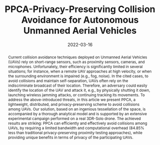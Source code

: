 ---
title: PPCA-Privacy-Preserving Collision Avoidance for Autonomous Unmanned Aerial
  Vehicles

# Authors
# A YAML list of author names
# If you created a profile for a user (e.g. the default `admin` user at `content/authors/admin/`), 
# write the username (folder name) here, and it will be replaced with their full name and linked to their profile.
authors:
- Pietro Tedeschi
- Savio Sciancalepore
- Roberto Di Pietro

# Author notes (such as 'Equal Contribution')
# A YAML list of notes for each author in the above `authors` list
author_notes: []

date: '2022-03-16'

# Date to publish webpage (NOT necessarily Bibtex publication's date).
publishDate: '2023-12-07T07:05:01.201645Z'

# Publication type.
# A single CSL publication type but formatted as a YAML list (for Hugo requirements).
publication_types:
- article-journal

# Publication name and optional abbreviated publication name.
publication: '*IEEE Transactions on Dependable and Secure Computing*'
publication_short: ''

doi: '10.1109/TDSC.2022.3159837'

abstract: 'Current collision avoidance techniques deployed on Unmanned Aerial Vehicles (UAVs) rely on short-range sensors, such as proximity sensors, cameras, and microphones. Unfortunately, their efficiency is significantly limited in several situations; for instance, when a remote UAV approaches at high velocity, or when the surrounding environment is impaired (e.g., fog, noise). In the cited cases, to avoid collisions and maintain self-separation, UAVs often rely on the indiscriminate broadcast of their location. Therefore, an adversary could easily identify the location of the UAV and attack it, e.g., by physically shutting it down, launching wireless jamming attacks, or continuing tracking its movements. To address the above-introduced threats, in this article we present PPCA, a lightweight, distributed, and privacy-preserving scheme to avoid collisions among UAVs. Our solution, based on an ingenious tessellation of the space, is accompanied by a thorough analytical model and is supported by an extensive experimental campaign performed on a real 3DR-Solo drone. The achieved results are striking: PPCA can efficiently and effectively avoid collisions among UAVs, by requiring a limited bandwidth and computational overhead (84.85% less than traditional privacy-preserving proximity testing approaches), while providing unique benefits in terms of privacy of the participating UAVs.'

# Summary. An optional shortened abstract.
summary: ''

tags: []

# Display this page in a list of Featured pages?
featured: false

# Links
url_pdf: 'https://ieeexplore.ieee.org/abstract/document/9736583/'
url_code: 'https://github.com/pietrotedeschi/ppca'
url_dataset: ''
url_poster: ''
url_project: ''
url_slides: ''
url_source: ''
url_video: 'https://www.youtube.com/watch?v=2LW_ZFk6ZS0'

# Custom links (uncomment lines below)
# links:
# - name: Custom Link
#   url: http://example.org

# Publication image
# Add an image named `featured.jpg/png` to your page's folder then add a caption below.
image:
  caption: ''
  focal_point: ''
  preview_only: false

# Associated Projects (optional).
#   Associate this publication with one or more of your projects.
#   Simply enter your project's folder or file name without extension.
#   E.g. `projects: ['internal-project']` links to `content/project/internal-project/index.md`.
#   Otherwise, set `projects: []`.
projects: []
---